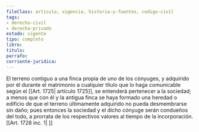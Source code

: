 ```yaml
---
fileClass: articulo, vigencia, historia-y-fuentes, codigo-civil
tags:
- derecho-civil
- derecho-privado
estado: vigente
tipo: completo
libro:
titulo:
parrafo:
corriente-juridica:
---
```

El terreno contiguo a una finca propia de uno de los cónyuges, y adquirido por él durante el matrimonio a cualquier título que lo haga comunicable según el [[Art. 1725| artículo 1725]], se entenderá pertenecer a la sociedad; a menos que con él y la antigua finca se haya formado una heredad o edificio de que el terreno últimamente adquirido no pueda desmembrarse sin daño; pues entonces la sociedad y el dicho cónyuge serán condueños del todo, a prorrata de los respectivos valores al tiempo de la incorporación. [[Art. 1728 inc. 1| ]]